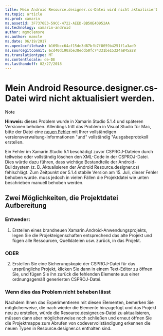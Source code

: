 ```yaml
---
title: Mein Android Resource.designer.cs-Datei wird nicht aktualisiert werden.
ms.topic: article
ms.prod: xamarin
ms.assetid: 3F7376E3-59CC-4722-AEED-BB50E4D952AA
ms.technology: xamarin-android
author: mgmclemore
ms.author: mamcle
ms.date: 06/19/2017
ms.openlocfilehash: b169bcc64af15de3d87bfb7f8059b4251f1a3ad9
ms.sourcegitcommit: 6cd40d190abe38edd50fc74331be15324a845a28
ms.translationtype: MT
ms.contentlocale: de-DE
ms.lasthandoff: 02/27/2018
---
```

# <a name="my-android-resourcedesignercs-file-will-not-update"></a>Mein Android Resource.designer.cs-Datei wird nicht aktualisiert werden.

> [!NOTE]
> **Hinweis:** dieses Problem wurde in Xamarin Studio 5.1.4 und späteren Versionen behoben. Allerdings tritt das Problem in Visual Studio für Mac, bitte der Datei eine [neuen Fehler](~/cross-platform/troubleshooting/questions/howto-file-bug.md) mit Ihrer vollständigen versionsverwaltung-Informationen "und" vollständig "Ausgabeprotokoll erstellen.

Ein Fehler im Xamarin.Studio 5.1 beschädigt zuvor CSPROJ-Dateien durch teilweise oder vollständig löschen den XML-Code in der CSPROJ-Datei. Dies würde dazu führen, dass wichtige Bestandteile der Android-Buildsystem (z. B. Aktualisieren der Android Resource.designer.cs) fehlschlägt. Zum Zeitpunkt der 5.1.4 stabile Version am 15. Juli, dieser Fehler behoben wurde. muss jedoch in vielen Fällen die Projektdatei wie unten beschrieben manuell behoben werden.


## <a name="two-possible-approaches-to-fixing-up-the-project-file"></a>Zwei Möglichkeiten, die Projektdatei Aufbereitung

### <a name="either"></a>Entweder:

1) Erstellen eines brandneuen Xamarin.Android-Anwendungsprojekts, legen Sie die Projekteigenschaften entsprechend das alte Projekt und fügen alle Ressourcen, Quelldateien usw. zurück, in das Projekt.

### <a name="or"></a>ODER

2) Erstellen Sie eine Sicherungskopie der CSPROJ-Datei für das ursprüngliche Projekt, klicken Sie dann in einem Text-Editor zu öffnen Sie, und fügen Sie ihn zurück die fehlenden Elemente aus einer ordnungsgemäß generierten CSPROJ-Datei.

### <a name="if-this-does-not-solve-the-problem"></a>Wenn dies das Problem nicht beheben lässt

Nachdem Ihnen das Experimentieren mit diesen Elementen, bemerken Sie möglicherweise, die nach wieder die Elemente hinzugefügt und das Projekt neu zu erstellen, würde die Resource.designer.cs-Datei zu aktualisieren, müssen dann aber möglicherweise noch schließen und erneut öffnen Sie die Projektmappe zum Abrufen von codevervollständigung erkennen die neuen Typen in Resource.designer.cs enthalten sind. 
